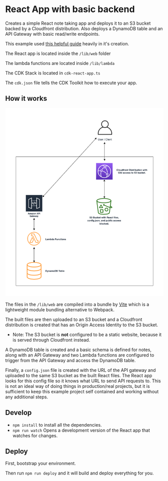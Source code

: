 # React App with basic backend

Creates a simple React note taking app and deploys it to an S3 bucket backed by a Cloudfront distribution. Also deploys a DynamoDB table and an API Gateway with basic read/write endpoints.

This example used [this helpful guide](https://www.freecodecamp.org/news/aws-cdk-v2-three-tier-serverless-application/) heavily in it's creation.

The React app is located inside the `/lib/web` folder

The lambda functions are located inside `/lib/lambda`

The CDK Stack is located in `cdk-react-app.ts`

The `cdk.json` file tells the CDK Toolkit how to execute your app.

## How it works

![Diagram of the architecture](./react-cdk-diagram.png)

The files in the `/lib/web` are compiled into a bundle by [Vite](https://vitejs.dev/) which is a lightweight module bundling alternative to Webpack.

The built files are then uploaded to an S3 bucket and a Cloudfront distribution is created that has an Origin Access Identity to the S3 bucket.
- Note: The S3 bucket is **not** configured to be a static website, because it is served through Cloudfront instead.

A DynamoDB table is created and a basic schema is defined for notes, along with an API Gateway and two Lambda functions are configured to trigger from the API Gateway and access the DynamoDB table.

Finally, a `config.json` file is created with the URL of the API gateway and uploaded to the same S3 bucket as the built React files. The React app looks for this config file so it knows what URL to send API requests to. This is not an ideal way of doing things in production/real projects, but it is sufficient to keep this example project self contained and working without any additional steps.

## Develop
 * `npm install` to install all the dependencies.
 * `npm run watch` Opens a development version of the React app that watches for changes.

## Deploy

First, bootstrap your environment.

Then run `npm run deploy` and it will build and deploy everything for you.